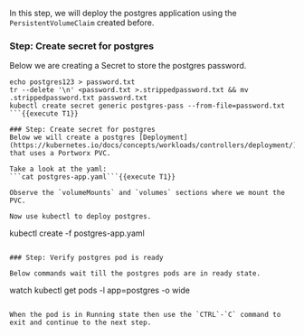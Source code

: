 In this step, we will deploy the postgres application using the `PersistentVolumeClaim` created before.

### Step: Create secret for postgres

Below we are creating a Secret to store the postgres password.
```
echo postgres123 > password.txt
tr --delete '\n' <password.txt >.strippedpassword.txt && mv .strippedpassword.txt password.txt
kubectl create secret generic postgres-pass --from-file=password.txt
```{{execute T1}}

### Step: Create secret for postgres
Below we will create a postgres [Deployment](https://kubernetes.io/docs/concepts/workloads/controllers/deployment/) that uses a Portworx PVC. 

Take a look at the yaml:
```cat postgres-app.yaml```{{execute T1}}

Observe the `volumeMounts` and `volumes` sections where we mount the PVC.

Now use kubectl to deploy postgres.
```
kubectl create -f postgres-app.yaml
```{{execute T1}}

### Step: Verify postgres pod is ready

Below commands wait till the postgres pods are in ready state.
```
watch kubectl get pods -l app=postgres -o wide 
```{{execute T1}}

When the pod is in Running state then use the `CTRL`-`C` command to exit and continue to the next step.
